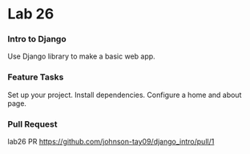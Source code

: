 # Lab 26

### Intro to Django
Use Django library to make a basic web app.

### Feature Tasks
Set up your project. Install dependencies. Configure a home and about page.

### Pull Request
lab26 PR https://github.com/johnson-tay09/django_intro/pull/1
